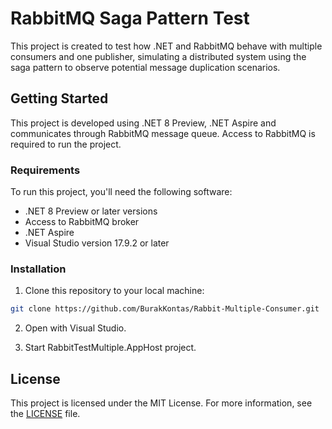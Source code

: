 # RabbitMQ Saga Pattern Test

This project is created to test how .NET and RabbitMQ behave with multiple consumers and one publisher, simulating a distributed system using the saga pattern to observe potential message duplication scenarios.

## Getting Started

This project is developed using .NET 8 Preview, .NET Aspire and communicates through RabbitMQ message queue. Access to RabbitMQ is required to run the project.

### Requirements

To run this project, you'll need the following software:

- .NET 8 Preview or later versions
- Access to RabbitMQ broker
- .NET Aspire
- Visual Studio version 17.9.2 or later

### Installation

1. Clone this repository to your local machine:

  ```bash
  git clone https://github.com/BurakKontas/Rabbit-Multiple-Consumer.git
  ```
2. Open with Visual Studio.

3. Start RabbitTestMultiple.AppHost project.

## License

This project is licensed under the MIT License. For more information, see the [LICENSE](LICENSE) file.
